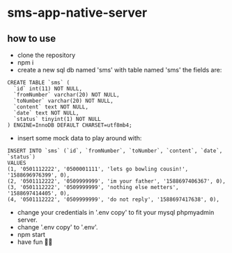 # sms-app-native-server

## how to use

- clone the repository
- npm i
- create a new sql db named 'sms' with table named 'sms' the fields are:

```
CREATE TABLE `sms` (  
  `id` int(11) NOT NULL,  
  `fromNumber` varchar(20) NOT NULL,  
  `toNumber` varchar(20) NOT NULL,  
  `content` text NOT NULL,  
  `date` text NOT NULL,  
  `status` tinyint(1) NOT NULL  
) ENGINE=InnoDB DEFAULT CHARSET=utf8mb4;
```

- insert some mock data to play around with: 

```
INSERT INTO `sms` (`id`, `fromNumber`, `toNumber`, `content`, `date`, `status`) 
VALUES  
(1, '0501112222', '0500001111', 'lets go bowling cousin!', '1588696976399', 0),  
(2, '0501112222', '0509999999', 'im your father', '1588697406367', 0),  
(3, '0501112222', '0509999999', 'nothing else metters', '1588697414405', 0),  
(4, '0501112222', '0509999999', 'do not reply', '1588697417638', 0),  
```

- change your credentials in '.env copy' to fit your mysql phpmyadmin server.
- change '.env copy' to '.env'.
- npm start 
- have fun 🥂🍾

